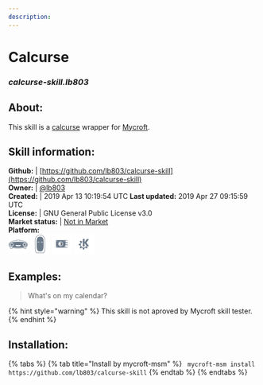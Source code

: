```yaml
---    
description:   
---    
```

# Calcurse  
### _calcurse-skill.lb803_  
## About:  
This skill is a [calcurse](https://packages.debian.org/stable/calcurse) wrapper for [Mycroft](https://mycroft.ai/).

## Skill information:  
**Github:** | [https://github.com/lb803/calcurse-skill](https://github.com/lb803/calcurse-skill)  
**Owner:** | [@lb803](https://github.com/lb803)  
**Created:** | 2019 Apr 13 10:19:54 UTC  **Last updated:** 2019 Apr 27 09:15:59 UTC  
**License:** | GNU General Public License v3.0  
**Market status:** | [Not in Market](https://market.mycroft.ai/skill/)  
**Platform:**  
 ![](../.gitbook/assets/mark-1-icon.png)  ![](../.gitbook/assets/mark-2-icon.png)  ![](../.gitbook/assets/picroft-icon.png)  ![](../.gitbook/assets/kde.png)   
## Examples:  
> What's on my calendar?  
  
{% hint style="warning" %}
This skill is not aproved by Mycroft skill tester.
{% endhint %}
    
## Installation:  
{% tabs %}
{% tab title="Install by mycroft-msm" %}
``` mycroft-msm install https://github.com/lb803/calcurse-skill```
{% endtab %}
  {% endtabs %}
  